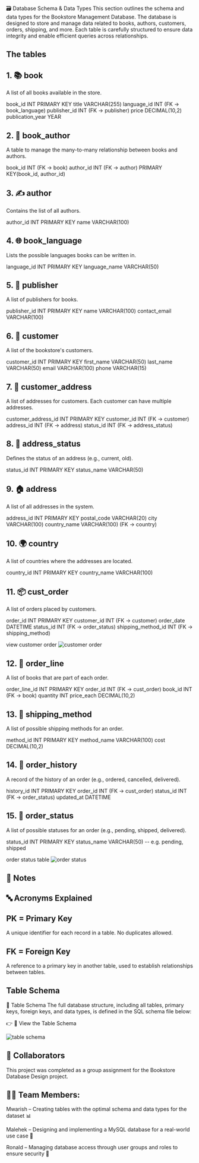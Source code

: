 🗃️ Database Schema & Data Types
This section outlines the schema and data types for the Bookstore Management Database. The database is designed to store and manage data related to books, authors, customers, orders, shipping, and more. Each table is carefully structured to ensure data integrity and enable efficient queries across relationships.

## The tables
## 1. 📚 book
A list of all books available in the store.

book_id         INT PRIMARY KEY
title           VARCHAR(255)
language_id     INT (FK → book_language)
publisher_id    INT (FK → publisher)
price           DECIMAL(10,2)
publication_year YEAR

## 2. 🔗 book_author
A table to manage the many-to-many relationship between books and authors.

book_id         INT (FK → book)
author_id       INT (FK → author)
PRIMARY KEY(book_id, author_id)

## 3. ✍️ author
Contains the list of all authors.

author_id       INT PRIMARY KEY
name            VARCHAR(100)

## 4. 🌐 book_language
Lists the possible languages books can be written in.

language_id     INT PRIMARY KEY
language_name   VARCHAR(50)

## 5. 🏢 publisher
A list of publishers for books.

publisher_id    INT PRIMARY KEY
name            VARCHAR(100)
contact_email   VARCHAR(100)

## 6. 👤 customer
A list of the bookstore's customers.

customer_id     INT PRIMARY KEY
first_name      VARCHAR(50)
last_name       VARCHAR(50)
email           VARCHAR(100)
phone           VARCHAR(15)

## 7. 🧍 customer_address
A list of addresses for customers. Each customer can have multiple addresses.

customer_address_id INT PRIMARY KEY
customer_id     INT (FK → customer)
address_id      INT (FK → address)
status_id       INT (FK → address_status)

## 8. 🔖 address_status
Defines the status of an address (e.g., current, old).

status_id       INT PRIMARY KEY
status_name     VARCHAR(50)

## 9. 🏠 address
A list of all addresses in the system.

address_id      INT PRIMARY KEY
postal_code     VARCHAR(20)
city            VARCHAR(100)
country_name     VARCHAR(100) (FK → country)

## 10. 🌍 country 
A list of countries where the addresses are located.

country_id      INT PRIMARY KEY
country_name    VARCHAR(100)

## 11. 📦 cust_order
A list of orders placed by customers.

order_id        INT PRIMARY KEY
customer_id     INT (FK → customer)
order_date      DATETIME
status_id       INT (FK → order_status)
shipping_method_id INT (FK → shipping_method)

view customer order
![customer order](custOrder.png)


## 12. 🧾 order_line
A list of books that are part of each order.

order_line_id   INT PRIMARY KEY
order_id        INT (FK → cust_order)
book_id         INT (FK → book)
quantity        INT
price_each      DECIMAL(10,2)

## 13. 🧭 shipping_method
A list of possible shipping methods for an order.

method_id       INT PRIMARY KEY
method_name     VARCHAR(100)
cost            DECIMAL(10,2)

## 14. 📜 order_history
A record of the history of an order (e.g., ordered, cancelled, delivered).

history_id      INT PRIMARY KEY
order_id        INT (FK → cust_order)
status_id       INT (FK → order_status)
updated_at      DATETIME

## 15. 📄 order_status
A list of possible statuses for an order (e.g., pending, shipped, delivered). 

status_id       INT PRIMARY KEY
status_name     VARCHAR(50) -- e.g. pending, shipped

order status table
![order status](orderstatus.PNG)


## 📌 Notes

## 🔤 Acronyms Explained
## PK = Primary Key
A unique identifier for each record in a table. No duplicates allowed.

## FK = Foreign Key
A reference to a primary key in another table, used to establish relationships between tables.

## Table Schema
🧱 Table Schema
The full database structure, including all tables, primary keys, foreign keys, and data types, is defined in the SQL schema file below:

👉 📄 View the Table Schema 

![table schema](<teble schema-1.PNG>)

## 👥 Collaborators
This project was completed as a group assignment for the Bookstore Database Design project.

## 🧑‍💻 Team Members:
Mwarish – Creating tables with the optimal schema and data types for the dataset 📊

Malehek – Designing and implementing a MySQL database for a real-world use case 🧾

Ronald – Managing database access through user groups and roles to ensure security 📝
